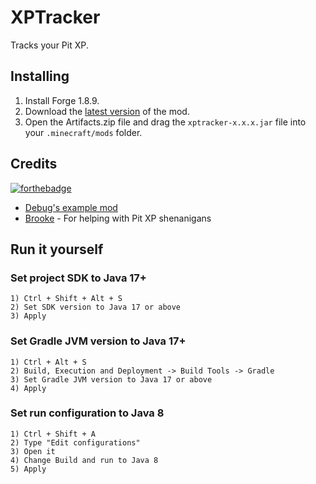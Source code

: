 # XPTracker
Tracks your Pit XP.

## Installing
1. Install Forge 1.8.9.
2. Download the [latest version](https://nightly.link/hmzel/XPTracker/workflows/build/master/Jar.zip) of the mod.
3. Open the Artifacts.zip file and drag the `xptracker-x.x.x.jar` file into your `.minecraft/mods` folder.

## Credits
[![forthebadge](https://forthebadge.com/images/badges/made-with-crayons.svg)]()
- [Debug's example mod](https://github.com/Debuggingss/ExampleMod/)
- [Brooke](https://github.com/brooke-gill) - For helping with Pit XP shenanigans

## Run it yourself
### Set project SDK to Java 17+ 
```
1) Ctrl + Shift + Alt + S
2) Set SDK version to Java 17 or above
3) Apply
```

### Set Gradle JVM version to Java 17+
```
1) Ctrl + Alt + S
2) Build, Execution and Deployment -> Build Tools -> Gradle
3) Set Gradle JVM version to Java 17 or above
4) Apply
```

### Set run configuration to Java 8
```
1) Ctrl + Shift + A
2) Type "Edit configurations"
3) Open it
4) Change Build and run to Java 8
5) Apply
```
